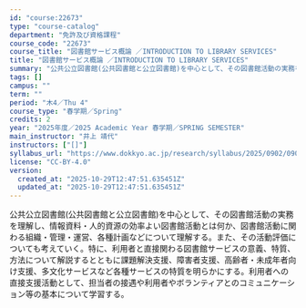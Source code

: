 ```yaml
---
id: "course:22673"
type: "course-catalog"
department: "免許及び資格課程"
course_code: "22673"
course_title: "図書館サービス概論 ／INTRODUCTION TO LIBRARY SERVICES"
title: "図書館サービス概論 ／INTRODUCTION TO LIBRARY SERVICES"
summary: "公共公立図書館(公共図書館と公立図書館)を中心として、その図書館活動の実務を理解し、情報資料・人的資源の効率よい図書館活動とは何か、図書館活動に関わる組織・管理・運営、各種計画などについて理解する。また、その活動評価についても考えていく。特…"
tags: []
campus: ""
term: ""
period: "木4／Thu 4"
course_type: "春学期／Spring"
credits: 2
year: "2025年度／2025 Academic Year 春学期／SPRING SEMESTER"
main_instructor: "井上 靖代"
instructors: ["[]"]
syllabus_url: "https://www.dokkyo.ac.jp/research/syllabus/2025/0902/0902_22673_ja_JP.html"
license: "CC-BY-4.0"
version:
  created_at: "2025-10-29T12:47:51.635451Z"
  updated_at: "2025-10-29T12:47:51.635451Z"
---
```

公共公立図書館(公共図書館と公立図書館)を中心として、その図書館活動の実務を理解し、情報資料・人的資源の効率よい図書館活動とは何か、図書館活動に関わる組織・管理・運営、各種計画などについて理解する。また、その活動評価についても考えていく。特に、利用者と直接関わる図書館サービスの意義、特質、方法について解説するとともに課題解決支援、障害者支援、高齢者・未成年者向け支援、多文化サービスなど各種サービスの特質を明らかにする。利用者への直接支援活動として、担当者の接遇や利用者やボランティアとのコミュニケーション等の基本について学習する。
